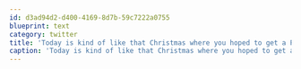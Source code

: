 ```yaml
---
id: d3ad94d2-d400-4169-8d7b-59c7222a0755
blueprint: text
category: twitter
title: 'Today is kind of like that Christmas where you hoped to get a Playstation but got clothes and puzzles instead #Apple'
caption: 'Today is kind of like that Christmas where you hoped to get a Playstation but got clothes and puzzles instead <span class="hashtag hashtag_local">#<a href="http://tweettemp.darylchymko.ca/?tag=apple">Apple</a>'
---
```

